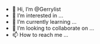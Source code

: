 - 👋 Hi, I’m @Gerrylist
- 👀 I’m interested in ...
- 🌱 I’m currently learning ...
- 💞️ I’m looking to collaborate on ...
- 📫 How to reach me ...

<!---
Gerrylist/Gerrylist is a ✨ special ✨ repository because its `README.md` (this file) appears on your GitHub profile.
You can click the Preview link to take a look at your changes.
--->
